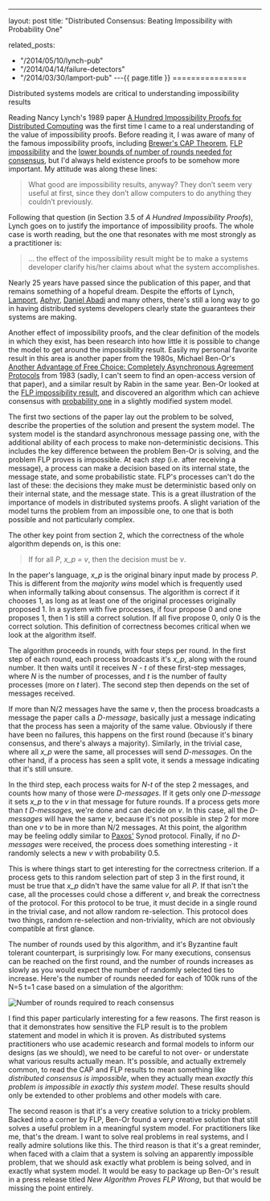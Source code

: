 ---
layout: post
title: "Distributed Consensus: Beating Impossibility with Probability One"


related_posts:
  - "/2014/05/10/lynch-pub"
  - "/2014/04/14/failure-detectors"
  - "/2014/03/30/lamport-pub"
---{{ page.title }}
================

<p class="meta">Distributed systems models are critical to understanding impossibility results</p>

Reading Nancy Lynch's 1989 paper [A Hundred Impossibility Proofs for Distributed Computing](http://groups.csail.mit.edu/tds/papers/Lynch/podc89.pdf) was the first time I came to a real understanding of the value of impossibility proofs. Before reading it, I was aware of many of the famous impossibility proofs, including [Brewer's CAP Theorem](http://lpd.epfl.ch/sgilbert/pubs/BrewersConjecture-SigAct.pdf), [FLP impossibility](http://cs-www.cs.yale.edu/homes/arvind/cs425/doc/fischer.pdf) and the [lower bounds of number of rounds needed for consensus](http://research.microsoft.com/pubs/64633/bertinoro.pdf), but I'd always held existence proofs to be somehow more important. My attitude was along these lines:

> What good are impossibility results, anyway? They don’t seem very useful at first, since they don’t allow computers to do anything they couldn’t previously. 

Following that question (in Section 3.5 of *A Hundred Impossibility Proofs*), Lynch goes on to justify the importance of impossibility proofs. The whole case is worth reading, but the one that resonates with me most strongly as a practitioner is:

> ... the effect of the impossibility result might be to make a systems developer clarify his/her claims about what the system accomplishes.

Nearly 25 years have passed since the publication of this paper, and that remains something of a hopeful dream. Despite the efforts of Lynch, [Lamport](http://research.microsoft.com/en-us/um/people/lamport/pubs/state-the-problem.pdf), [Aphyr](http://aphyr.com/tags/jepsen), [Daniel Abadi](http://cs-www.cs.yale.edu/homes/dna/papers/abadi-pacelc.pdf) and many others, there's still a long way to go in having distributed systems developers clearly state the guarantees their systems are making.

Another effect of impossibility proofs, and the clear definition of the models in which they exist, has been research into how little it is possible to change the model to get around the impossibility result. Easily my personal favorite result in this area is another paper from the 1980s, Michael Ben-Or's [Another Advantage of Free Choice: Completely Asynchronous Agreement Protocols](http://dl.acm.org/citation.cfm?id=806707) from 1983 (sadly, I can't seem to find an open-access version of that paper), and a similar result by Rabin in the same year. Ben-Or looked at the [FLP impossibility result](http://the-paper-trail.org/blog/a-brief-tour-of-flp-impossibility/), and discovered an algorithm which can achieve consensus with [probability one](http://en.wikipedia.org/wiki/Almost_surely) in a slightly modified system model.

The first two sections of the paper lay out the problem to be solved, describe the properties of the solution and present the system model. The system model is the standard asynchronous message passing one, with the additional ability of each process to make non-deterministic decisions. This includes the key difference between the problem Ben-Or is solving, and the problem FLP proves is impossible. At each *step* (i.e. after receiving a message), a process can make a decision based on its internal state, the message state, and some probabilistic state. FLP's processes can't do the last of these: the decisions they make must be deterministic based only on their internal state, and the message state. This is a great illustration of the importance of models in distributed systems proofs. A slight variation of the model turns the problem from an impossible one, to one that is both possible and not particularly complex.

The other key point from section 2, which the correctness of the whole algorithm depends on, is this one:

> If for all *P*, *x_p = v*, then the decision must be *v*.

In the paper's language, *x_p* is the original binary input made by process *P*. This is different from the *majority wins* model which is frequently used when informally talking about consensus. The algorithm is correct if it chooses 1, as long as at least one of the original processes originally proposed 1. In a system with five processes, if four propose 0 and one proposes 1, then 1 is still a correct solution. If all five propose 0, only 0 is the correct solution. This definition of correctness becomes critical when we look at the algorithm itself.

The algorithm proceeds in rounds, with four steps per round. In the first step of each round, each process broadcasts it's *x_p*, along with the round number. It then waits until it receives *N - t* of these first-step messages, where *N* is the number of processes, and *t* is the number of faulty processes (more on *t* later). The second step then depends on the set of messages received.

If more than N/2 messages have the same *v*, then the process broadcasts a message the paper calls a *D-message*, basically just a message indicating that the process has seen a majority of the same value. Obviously if there have been no failures, this happens on the first round (because it's binary consensus, and there's always a majority). Similarly, in the trivial case, where all *x_p* were the same, all processes will send *D-message*s. On the other hand, if a process has seen a split vote, it sends a message indicating that it's still unsure.

In the third step, each process waits for *N-t* of the step 2 messages, and counts how many of those were *D-messages*. If it gets only one *D-message* it sets *x_p* to the *v* in that message for future rounds. If a process gets more than *t* *D-messages*, we're done and can decide on *v*. In this case, all the *D-messages* will have the same *v*, because it's not possible in step 2 for more than one *v* to be in more than N/2 messages. At this point, the algorithm may be feeling oddly similar to [Paxos'](http://research.microsoft.com/en-us/um/people/lamport/pubs/paxos-simple.pdf) Synod protocol. Finally, if no *D-messages* were received, the process does something interesting - it randomly selects a new *v* with probability 0.5.

This is where things start to get interesting for the correctness criterion. If a process gets to this random selection part of step 3 in the first round, it must be true that *x_p* didn't have the same value for all *P*. If that isn't the case, all the processes could chose a different *v*, and break the correctness of the protocol. For this protocol to be true, it must decide in a single round in the trivial case, and not allow random re-selection. This protocol does two things, random re-selection and non-triviality, which are not obviously compatible at first glance.

The number of rounds used by this algorithm, and it's Byzantine fault tolerant counterpart, is surprisingly low. For many executions, consensus can be reached on the first round, and the number of rounds increases as slowly as you would expect the number of randomly selected ties to increase. Here's the number of rounds needed for each of 100k runs of the N=5 t=1 case based on a simulation of the algorithm:

![Number of rounds required to reach consensus](https://s3.amazonaws.com/mbrooker-blog-images/ben_or_rounds.png)

I find this paper particularly interesting for a few reasons. The first reason is that it demonstrates how sensitive the FLP result is to the problem statement and model in which it is proven. As distributed systems practitioners who use academic research and formal models to inform our designs (as we should), we need to be careful to not over- or understate what various results actually mean. It's possible, and actually extremely common, to read the CAP and FLP results to mean something like *distributed consensus is impossible*, when they actually mean *exactly this problem is impossible in exactly this system model*. These results should only be extended to other problems and other models with care.

The second reason is that it's a very creative solution to a tricky problem. Backed into a corner by FLP, Ben-Or found a very creative solution that still solves a useful problem in a meaningful system model. For practitioners like me, that's the dream. I want to solve real problems in real systems, and I really admire solutions like this. The third reason is that it's a great reminder, when faced with a claim that a system is solving an apparently impossible problem, that we should ask exactly what problem is being solved, and in exactly what system model. It would be easy to package up Ben-Or's result in a press release titled *New Algorithm Proves FLP Wrong*, but that would be missing the point entirely.